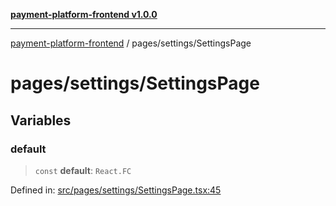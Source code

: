 [**payment-platform-frontend v1.0.0**](../../README.md)

***

[payment-platform-frontend](../../README.md) / pages/settings/SettingsPage

# pages/settings/SettingsPage

## Variables

### default

> `const` **default**: `React.FC`

Defined in: [src/pages/settings/SettingsPage.tsx:45](https://github.com/lsendel/sass/blob/main/frontend/src/pages/settings/SettingsPage.tsx#L45)

